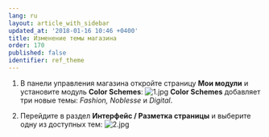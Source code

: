 ```yaml
---
lang: ru
layout: article_with_sidebar
updated_at: '2018-01-16 10:46 +0400'
title: Изменение темы магазина
order: 170
published: false
identifier: ref_theme
---
```

1.  В панели управления магазина откройте страницу **Мои модули** и установите модуль **Color Schemes**:
    ![1.jpg]({{site.baseurl}}/attachments/ref_theme/1.jpg)
 **Color Schemes** добавляет три новые темы: _Fashion, Noblesse_  и _Digital_. 

2. Перейдите в раздел **Интерфейс / Разметка страницы** и выберите одну из доступных тем:
    ![2.jpg]({{site.baseurl}}/attachments/ref_theme/2.jpg)
